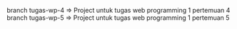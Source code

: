 branch tugas-wp-4 => Project untuk tugas web programming 1 pertemuan 4
branch tugas-wp-5 => Project untuk tugas web programming 1 pertemuan 5